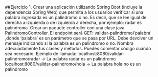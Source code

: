 ##Ejercicio 1.
Crear una aplicación utilizando Spring Boot (incluye la dependencia Spring Web) que
permita a los usuarios verificar si una palabra ingresada es un palíndromo o no. Es decir, que se lee
igual de derecha a izquierda o de izquierda a derecha, por ejemplo: radar es palíndroma.
Crear un paquete controller con una clase java PalindromoController.
El endpoint será GET: validar-palindromo/’palabra’ ,donde ‘palabra’ es un parámetro que se pasa
por URL.
Debe devolver un mensaje indicando si la palabra es un palíndromo o no. Nombra adecuadamente
tus clases y métodos. Puedes comentar código cuando sea necesario.
Ejemplo de llamada:
localhost:8080/validar-palindromo/radar → La palabra radar es un palíndromo
localhost:8080/validar-palindromo/hola → La palabra hola no es un palíndromo